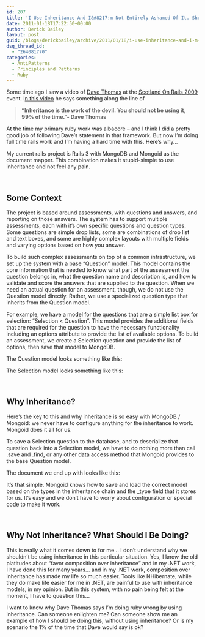 ```yaml
---
id: 207
title: 'I Use Inheritance And I&#8217;m Not Entirely Ashamed Of It. Should I Be?'
date: 2011-01-18T17:22:50+00:00
author: Derick Bailey
layout: post
guid: /blogs/derickbailey/archive/2011/01/18/i-use-inheritance-and-i-m-not-entirely-ashamed-of-it-should-i-be.aspx
dsq_thread_id:
  - "264081770"
categories:
  - AntiPatterns
  - Principles and Patterns
  - Ruby
---
```

Some time ago I saw a video of [Dave Thomas](http://pragdave.pragprog.com/) at the [Scotland On Rails 2009](http://www.engineyard.com/blog/community/scotland-on-rails/page-2/) event. I[n this video](http://scotland-on-rails.s3.amazonaws.com/2A04_DaveThomas-SOR.mp4) he says something along the line of

> **&#8220;Inheritance is the work of the devil. You should not be using it, 99% of the time.&#8221;- Dave Thomas**

At the time my primary ruby work was albacore &#8211; and I think I did a pretty good job of following Dave&#8217;s statement in that framework. But now I&#8217;m doing full time rails work and I&#8217;m having a hard time with this. Here&#8217;s why&#8230;

My current rails project is Rails 3 with MongoDB and Mongoid as the document mapper. This combination makes it stupid-simple to use inheritance and not feel any pain.

 

## Some Context

The project is based around assessments, with questions and answers, and reporting on those answers. The system has to support multiple assessments, each with it&#8217;s own specific questions and question types. Some questions are simple drop lists, some are combinations of drop list and text boxes, and some are highly complex layouts with multiple fields and varying options based on how you answer.

To build such complex assessments on top of a common infrastructure, we set up the system with a base &#8220;Question&#8221; model. This model contains the core information that is needed to know what part of the assessment the question belongs in, what the question name and description is, and how to validate and score the answers that are supplied to the question. When we need an actual question for an assessment, though, we do not use the Question model directly. Rather, we use a specialized question type that inherits from the Question model.

For example, we have a model for the questions that are a simple list box for selection: &#8220;Selection < Question&#8221;. This model provides the additional fields that are required for the question to have the necessary functionality including an options attribute to provide the list of available options. To build an assessment, we create a Selection question and provide the list of options, then save that model to MongoDB.

The Question model looks something like this:</p> 

The Selection model looks something like this:</p> 

 

## Why Inheritance?

Here&#8217;s the key to this and why inheritance is so easy with MongoDB / Mongoid: we never have to configure anything for the inheritance to work. Mongoid does it all for us.

To save a Selection question to the database, and to deserialize that question back into a Selection model, we have to do nothing more than call .save and .find, or any other data access method that Mongoid provides to the base Question model.

The document we end up with looks like this:</p> 

It&#8217;s that simple. Mongoid knows how to save and load the correct model based on the types in the inheritance chain and the _type field that it stores for us. It&#8217;s easy and we don&#8217;t have to worry about configuration or special code to make it work.

 

## Why Not Inheritance? What Should I Be Doing?

This is really what it comes down to for me&#8230; I don&#8217;t understand why we shouldn&#8217;t be using inheritance in this particular situation. Yes, I know the old platitudes about &#8220;favor composition over inheritance&#8221; and in my .NET work, I have done this for many years&#8230; and in my .NET work, composition over inheritance has made my life so much easier. Tools like NHibernate, while they do make life easier for me in .NET, are painful to use with inheritance models, in my opinion. But in this system, with no pain being felt at the moment, I have to question this&#8230;

I want to know why Dave Thomas says I&#8217;m doing ruby wrong by using inheritance. Can someone enlighten me? Can someone show me an example of how I should be doing this, without using inheritance? Or is my scenario the 1% of the time that Dave would say is ok?